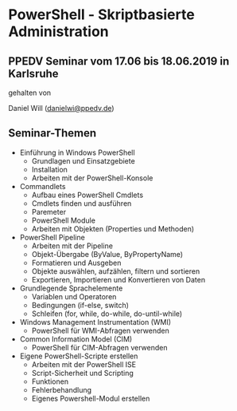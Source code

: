 # PowerShell - Skriptbasierte Administration 
## PPEDV Seminar vom 17.06 bis 18.06.2019 in Karlsruhe
gehalten von

Daniel Will (danielwi@ppedv.de)

## Seminar-Themen

* Einführung in Windows PowerShell
    - Grundlagen und Einsatzgebiete
    - Installation
    - Arbeiten mit der PowerShell-Konsole
* Commandlets
    - Aufbau eines PowerShell Cmdlets
    - Cmdlets finden und ausführen
    - Paremeter
    - PowerShell Module
    - Arbeiten mit Objekten (Properties und Methoden)
* PowerShell Pipeline
    - Arbeiten mit der Pipeline
    - Objekt-Übergabe (ByValue, ByPropertyName)
    - Formatieren und Ausgeben
    - Objekte auswählen, aufzählen, filtern und sortieren
    - Exportieren, Importieren und Konvertieren von Daten
* Grundlegende Sprachelemente
    - Variablen und Operatoren
    - Bedingungen (if-else, switch)
    - Schleifen (for, while, do-while, do-until-while)
* Windows Management Instrumentation (WMI)
    - PowerShell für WMI-Abfragen verwenden
* Common Information Model (CIM)
    - PowerShell für CIM-Abfragen verwenden
* Eigene PowerShell-Scripte erstellen
    - Arbeiten mit der PowerShell ISE
    - Script-Sicherheit und Scripting
    - Funktionen
    - Fehlerbehandlung
    - Eigenes Powershell-Modul erstellen
